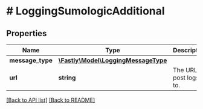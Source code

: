 # # LoggingSumologicAdditional

## Properties

Name | Type | Description | Notes
------------ | ------------- | ------------- | -------------
**message_type** | [**\Fastly\Model\LoggingMessageType**](LoggingMessageType.md) |  | [optional] 
**url** | **string** | The URL to post logs to. | [optional] 


[[Back to API list]](../../README.md#endpoints) [[Back to README]](../../README.md)
